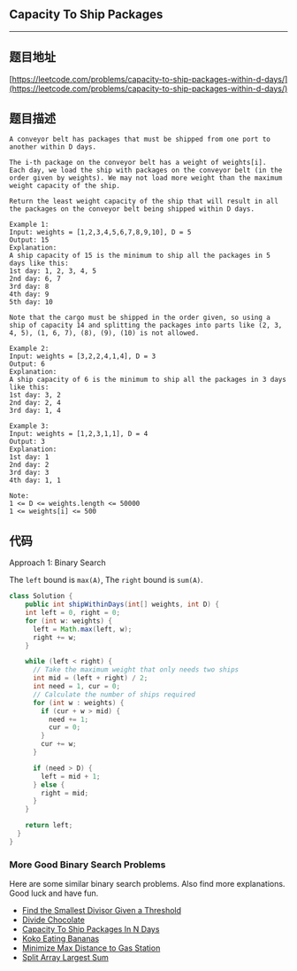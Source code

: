 ## Capacity To Ship Packages

----
## 题目地址

[https://leetcode.com/problems/capacity-to-ship-packages-within-d-days/](https://leetcode.com/problems/capacity-to-ship-packages-within-d-days/)

## 题目描述

```text
A conveyor belt has packages that must be shipped from one port to another within D days.

The i-th package on the conveyor belt has a weight of weights[i].  Each day, we load the ship with packages on the conveyor belt (in the order given by weights). We may not load more weight than the maximum weight capacity of the ship.

Return the least weight capacity of the ship that will result in all the packages on the conveyor belt being shipped within D days.

Example 1:
Input: weights = [1,2,3,4,5,6,7,8,9,10], D = 5
Output: 15
Explanation: 
A ship capacity of 15 is the minimum to ship all the packages in 5 days like this:
1st day: 1, 2, 3, 4, 5
2nd day: 6, 7
3rd day: 8
4th day: 9
5th day: 10

Note that the cargo must be shipped in the order given, so using a ship of capacity 14 and splitting the packages into parts like (2, 3, 4, 5), (1, 6, 7), (8), (9), (10) is not allowed. 

Example 2:
Input: weights = [3,2,2,4,1,4], D = 3
Output: 6
Explanation: 
A ship capacity of 6 is the minimum to ship all the packages in 3 days like this:
1st day: 3, 2
2nd day: 2, 4
3rd day: 1, 4

Example 3:
Input: weights = [1,2,3,1,1], D = 4
Output: 3
Explanation: 
1st day: 1
2nd day: 2
3rd day: 3
4th day: 1, 1

Note:
1 <= D <= weights.length <= 50000
1 <= weights[i] <= 500
```

## 代码

Approach 1: Binary Search

The `left` bound is `max(A)`, The `right` bound is `sum(A)`.

```java
class Solution {
    public int shipWithinDays(int[] weights, int D) {
    int left = 0, right = 0;
    for (int w: weights) {
      left = Math.max(left, w);
      right += w;
    }

    while (left < right) {
      // Take the maximum weight that only needs two ships
      int mid = (left + right) / 2;
      int need = 1, cur = 0;
      // Calculate the number of ships required
      for (int w : weights) {
        if (cur + w > mid) {
          need += 1;
          cur = 0;
        }
        cur += w;
      }

      if (need > D) {
        left = mid + 1;
      } else {
        right = mid;
      }
    }

    return left;
  }
}
```

### More Good Binary Search Problems

Here are some similar binary search problems. Also find more explanations. Good luck and have fun.

* [Find the Smallest Divisor Given a Threshold](https://leetcode.com/problems/find-the-smallest-divisor-given-a-threshold/discuss/446376/javacpython-bianry-search/401806)
* [Divide Chocolate](https://leetcode.com/problems/divide-chocolate/discuss/408503/Python-Binary-Search)
* [Capacity To Ship Packages In N Days](https://leetcode.com/problems/capacity-to-ship-packages-within-d-days/discuss/256729/javacpython-binary-search/351188?page=3)
* [Koko Eating Bananas](https://leetcode.com/problems/koko-eating-bananas/discuss/152324/C++JavaPython-Binary-Search)
* [Minimize Max Distance to Gas Station](https://leetcode.com/problems/minimize-max-distance-to-gas-station/discuss/113633/Easy-and-Concise-Solution-using-Binary-Search-C++JavaPython)
* [Split Array Largest Sum](https://leetcode.com/problems/split-array-largest-sum/)


